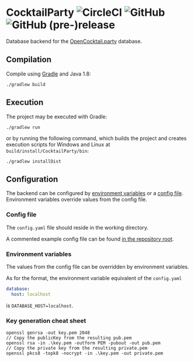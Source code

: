 # CocktailParty ![CircleCI](https://img.shields.io/circleci/project/github/OpenAlcoholics/CocktailParty.svg) ![GitHub](https://img.shields.io/github/license/OpenAlcoholics/CocktailParty.svg) ![GitHub (pre-)release](https://img.shields.io/github/release/OpenAlcoholics/CocktailParty/all.svg)

Database backend for the [OpenCocktail.party](http://OpenCocktail.party) database.

## Compilation
Compile using [Gradle](https://gradle.org/) and Java 1.8:
```
./gradlew build
```

## Execution
The project may be executed with Gradle:
```
./gradlew run
```

or by running the following command, which builds the project and creates execution
scripts for Windows and Linux at `build/install/CocktailParty/bin`:
```
./gradlew installDist
```

## Configuration
The backend can be configured by [environment variables](#environment-variables) or
a [config file](#config-file). Environment variables override values from the config file.

### Config file
The `config.yaml` file should reside in the working directory.

A commented example config file can be found [in the repository root](config.example.yaml).

### Environment variables
The values from the config file can be overridden by environment variables.

As for the format, the environment variable equivalent of the `config.yaml`
```yaml
database:
  host: localhost
```
is `DATABASE_HOST=localhost`.

### Key generation cheat sheet
```
openssl genrsa -out key.pem 2048
// Copy the publicKey from the resulting pub.pem
openssl rsa -in .\key.pem -outform PEM -pubout -out pub.pem
// Copy the private key from the resulting private.pem
openssl pkcs8 -topk8 -nocrypt -in .\key.pem -out private.pem
```
